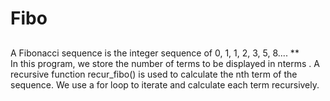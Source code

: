 # Fibo
## 
A Fibonacci sequence is the integer sequence of 0, 1, 1, 2, 3, 5, 8....
**  
In this program, we store the number of terms to be displayed in nterms . A recursive function recur_fibo() is used to calculate the nth term of the sequence. We use a for loop to iterate and calculate each term recursively.
